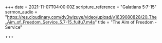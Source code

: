 +++
date = 2021-11-07T04:00:00Z
scripture_reference = "Galatians 5:7-15"
sermon_audio = "https://res.cloudinary.com/dy3wlzuye/video/upload/v1639080828/20_The_Aim_of_Freedom_Service_5.7-15_fujfu7.m4a"
title = "The Aim of Freedom - Service"

+++
